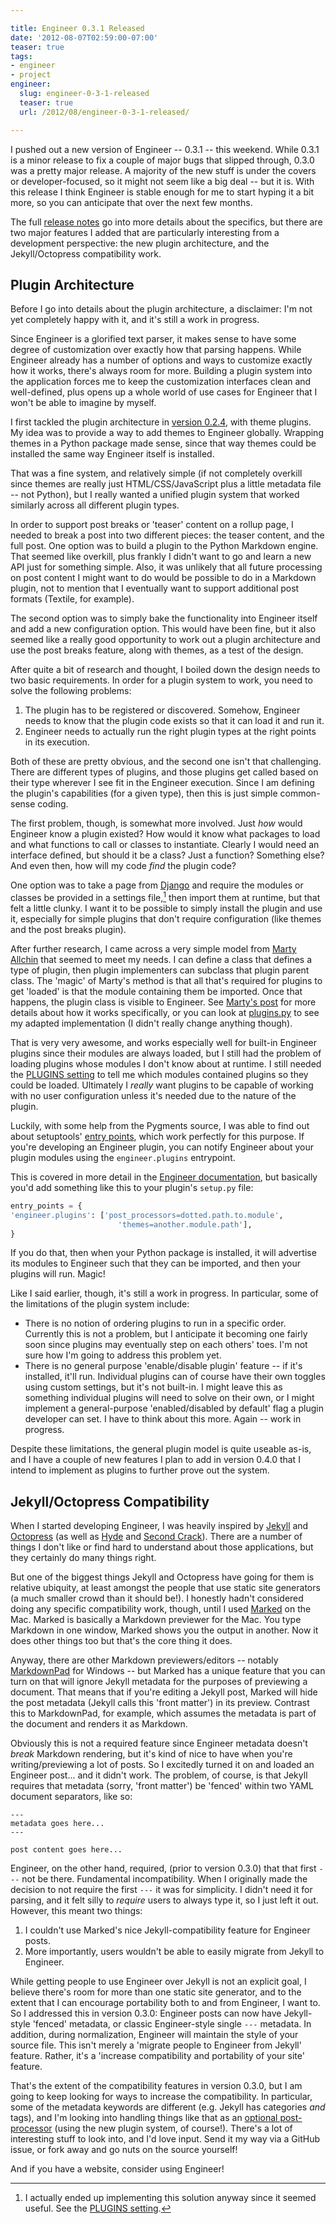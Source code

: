 ```yaml
---

title: Engineer 0.3.1 Released
date: '2012-08-07T02:59:00-07:00'
teaser: true
tags:
- engineer
- project
engineer:
  slug: engineer-0-3-1-released
  teaser: true
  url: /2012/08/engineer-0-3-1-released/

---
```


I pushed out a new version of Engineer -- 0.3.1 -- this weekend. While 0.3.1 is a minor release to fix a couple of major bugs that slipped through, 0.3.0 was a pretty major release. A majority of the new stuff is under the covers or developer-focused, so it might not seem like a big deal -- but it is. With this release I think Engineer is stable enough for me to start hyping it a bit more, so you can anticipate that over the next few months.

The full [release notes][v0.3.0] go into more details about the specifics, but there are two major features I added that are particularly interesting from a development perspective: the new plugin architecture, and the Jekyll/Octopress compatibility work.

<!--more-->

## Plugin Architecture

Before I go into details about the plugin architecture, a disclaimer: I'm not yet completely happy with it, and it's still a work in progress.

Since Engineer is a glorified text parser, it makes sense to have some degree of customization over exactly how that parsing happens. While Engineer already has a number of options and ways to customize exactly how it works, there's always room for more. Building a plugin system into the application forces me to keep the customization interfaces clean and well-defined, plus opens up a whole world of use cases for Engineer that I won't be able to imagine by myself.

I first tackled the plugin architecture in [version 0.2.4][v0.2.4], with theme plugins. My idea was to provide a way to add themes to Engineer globally. Wrapping themes in a Python package made sense, since that way themes could be installed the same way Engineer itself is installed.

That was a fine system, and relatively simple (if not completely overkill since themes are really just HTML/CSS/JavaScript plus a little metadata file -- not Python), but I really wanted a unified plugin system that worked similarly across all different plugin types.

In order to support post breaks or 'teaser' content on a rollup page, I needed to break a post into two different pieces: the teaser content, and the full post. One option was to build a plugin to the Python Markdown engine. That seemed like overkill, plus frankly I didn't want to go and learn a new API just for something simple. Also, it was unlikely that all future processing on post content I might want to do would be possible to do in a Markdown plugin, not to mention that I eventually want to support additional post formats (Textile, for example).

The second option was to simply bake the functionality into Engineer itself and add a new configuration option. This would have been fine, but it also seemed like a really good opportunity to work out a plugin architecture and use the post breaks feature, along with themes, as a test of the design.

After quite a bit of research and thought, I boiled down the design needs to two basic requirements. In order for a plugin system to work, you need to solve the following problems:

1. The plugin has to be registered or discovered. Somehow, Engineer needs to know that the plugin code exists so that it can load it and run it.
2. Engineer needs to actually run the right plugin types at the right points in its execution.

Both of these are pretty obvious, and the second one isn't that challenging. There are different types of plugins, and those plugins get called based on their type wherever I see fit in the Engineer execution. Since I am defining the plugin's capabilities (for a given type), then this is just simple common-sense coding.

The first problem, though, is somewhat more involved. Just *how* would Engineer know a plugin existed? How would it know what packages to load and what functions to call or classes to instantiate. Clearly I would need an interface defined, but should it be a class? Just a function? Something else? And even then, how will my code *find* the plugin code?

One option was to take a page from [Django][] and require the modules or classes be provided in a settings file,[^eng1] then import them at runtime, but that felt a little clunky. I want it to be possible to simply install the plugin and use it, especially for simple plugins that don't require configuration (like themes and the post breaks plugin).

After further research, I came across a very simple model from [Marty Allchin][allchin] that seemed to meet my needs. I can define a class that defines a type of plugin, then plugin implementers can subclass that plugin parent class. The 'magic' of Marty's method is that all that's required for plugins to get 'loaded' is that the module containing them be imported. Once that happens, the plugin class is visible to Engineer. See [Marty's post][allchin] for more details about how it works specifically, or you can look at [plugins.py][] to see my adapted implementation (I didn't really change anything though).

That is very very awesome, and works especially well for built-in Engineer plugins since their modules are always loaded, but I still had the problem of loading plugins whose modules I don't know about at runtime. I still needed the [PLUGINS setting][] to tell me which modules contained plugins so they could be loaded. Ultimately I *really* want plugins to be capable of working with no user configuration unless it's needed due to the nature of the plugin.

Luckily, with some help from the Pygments source, I was able to find out about setuptools' [entry points][setuptools], which work perfectly for this purpose. If you're developing an Engineer plugin, you can notify Engineer about your plugin modules using the `engineer.plugins` entrypoint.

This is covered in more detail in the [Engineer documentation](http://engineer.readthedocs.org/en/latest/dev/plugins.html#loading-plugins), but basically you'd add something like this to your plugin's `setup.py` file:

```python
entry_points = {
'engineer.plugins': ['post_processors=dotted.path.to.module',
                        'themes=another.module.path'],
}
```
If you do that, then when your Python package is installed, it will advertise its modules to Engineer such that they can be imported, and then your plugins will run. Magic!

Like I said earlier, though, it's still a work in progress. In particular, some of the limitations of the plugin system include:

- There is no notion of ordering plugins to run in a specific order. Currently this is not a problem, but I anticipate it becoming one fairly soon since plugins may eventually step on each others' toes. I'm not sure how I'm going to address this problem yet.
- There is no general purpose 'enable/disable plugin' feature -- if it's installed, it'll run. Individual plugins can of course have their own toggles using custom settings, but it's not built-in. I might leave this as something individual plugins will need to solve on their own, or I might implement a general-purpose 'enabled/disabled by default' flag a plugin developer can set. I have to think about this more. Again -- work in progress.

Despite these limitations, the general plugin model is quite useable as-is, and I have a couple of new features I plan to add in version 0.4.0 that I intend to implement as plugins to further prove out the system.


## Jekyll/Octopress Compatibility

When I started developing Engineer, I was heavily inspired by [Jekyll][] and [Octopress][] (as well as [Hyde][] and [Second Crack][]). There are a number of things I don't like or find hard to understand about those applications, but they certainly do many things right.

But one of the biggest things Jekyll and Octopress have going for them is relative ubiquity, at least amongst the people that use static site generators (a much smaller crowd than it should be!). I honestly hadn't considered doing any specific compatibility work, though, until I used [Marked](http://markedapp.com) on the Mac. Marked is basically a Markdown previewer for the Mac. You type Markdown in one window, Marked shows you the output in another. Now it does other things too but that's the core thing it does.

Anyway, there are other Markdown previewers/editors -- notably [MarkdownPad](http://markdownpad.com/) for Windows -- but Marked has a unique feature that you can turn on that will ignore Jekyll metadata for the purposes of previewing a document. That means that if you're editing a Jekyll post, Marked will hide the post metadata (Jekyll calls this 'front matter') in its preview. Contrast this to MarkdownPad, for example, which assumes the metadata is part of the document and renders it as Markdown.

Obviously this is not a required feature since Engineer metadata doesn't *break* Markdown rendering, but it's kind of nice to have when you're writing/previewing a lot of posts. So I excitedly turned it on and loaded an Engineer post... and it didn't work. The problem, of course, is that Jekyll requires that metadata (sorry, 'front matter') be 'fenced' within two YAML document separators, like so:

```text
---
metadata goes here...
---

post content goes here...
```

Engineer, on the other hand, required, (prior to version 0.3.0) that that first `---` not be there. Fundamental incompatibility. When I originally made the decision to not require the first `---` it was for simplicity. I didn't need it for parsing, and it felt silly to *require* users to always type it, so I just left it out. However, this meant two things:

1. I couldn't use Marked's nice Jekyll-compatibility feature for Engineer posts.
2. More importantly, users wouldn't be able to easily migrate from Jekyll to Engineer.

While getting people to use Engineer over Jekyll is not an explicit goal, I believe there's room for more than one static site generator, and to the extent that I can encourage portability both to and from Engineer, I want to. So I addressed this in version 0.3.0: Engineer posts can now have Jekyll-style 'fenced' metadata, or classic Engineer-style single `---` metadata. In addition, during normalization, Engineer will maintain the style of your source file. This isn't merely a 'migrate people to Engineer from Jekyll' feature. Rather, it's a 'increase compatibility and portability of your site' feature.

That's the extent of the compatibility features in version 0.3.0, but I am going to keep looking for ways to increase the compatibility. In particular, some of the metadata keywords are different (e.g. Jekyll has categories *and* tags), and I'm looking into handling things like that as an [optional post-processor](https://trello.com/c/GIYzDoMz) (using the new plugin system, of course!). There's a lot of interesting stuff to look into, and I'd love input. Send it my way via a GitHub issue, or fork away and go nuts on the source yourself!

And if you have a website, consider using Engineer!


[^eng1]: I actually ended up implementing this solution anyway since it seemed useful. See the [PLUGINS setting][].


[v0.3.0]: http://engineer.readthedocs.org/en/latest/changelog.html#version-0-3-0-july-22-2012
[v0.2.4]: http://engineer.readthedocs.org/en/latest/changelog.html#version-0-2-4-may-27-2012
[allchin]: http://martyalchin.com/2008/jan/10/simple-plugin-framework/
[Django]: https://docs.djangoproject.com/en/1.4/ref/settings/#std:setting-INSTALLED_APPS
[setuptools]: http://peak.telecommunity.com/DevCenter/setuptools#extensible-applications-and-frameworks
[PLUGINS setting]: http://engineer.readthedocs.org/en/latest/settings.html#engineer.conf.EngineerConfiguration.PLUGINS
[plugins.py]: https://github.com/tylerbutler/engineer/blob/master/engineer/plugins.py
[Jekyll]: http://jekyllrb.com/
[Octopress]: http://octopress.org/
[Second Crack]: https://github.com/marcoarment/secondcrack
[Hyde]: http://hyde.github.com/
